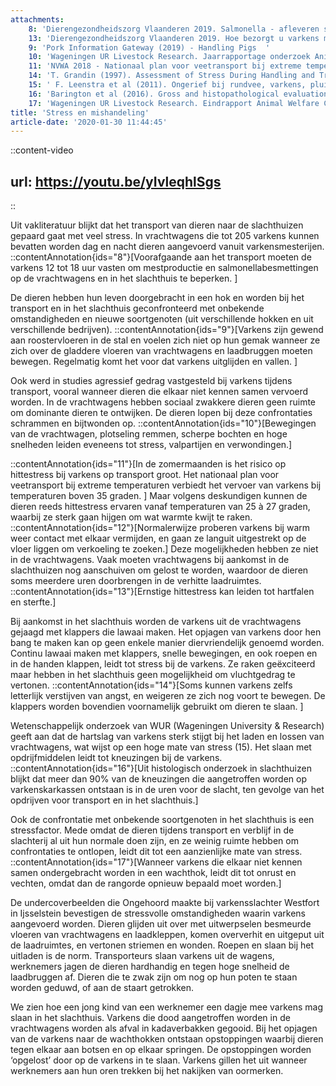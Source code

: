 ```yaml
---
attachments:
    8: 'Dierengezondheidszorg Vlaanderen 2019. Salmonella - afleveren slachtrijpe varkens.  https://www.dgz.be/salmonella-afleveren-slachtrijpe-varkens'
    13: 'Dierengezondheidszorg Vlaanderen 2019. Hoe bezorgt u varkens meer comfort bij hitte? https://www.dgz.be/nieuwsbericht/hoe-bezorgt-u-varkens-meer-comfort-bij-extreme-hitte '
    9: 'Pork Information Gateway (2019) - Handling Pigs  '
    10: 'Wageningen UR Livestock Research. Jaarrapportage onderzoek Animal Welfare Check Points 2013; p12. '
    11: 'NVWA 2018 - Nationaal plan voor veetransport bij extreme temperaturen 2018  '
    14: 'T. Grandin (1997). Assessment of Stress During Handling and Transport. Journal of Animal Science volume 75: 249-257.'
    15: ' F. Leenstra et al (2011). Ongerief bij rundvee, varkens, pluimvee, nertsen en paarden. Wageningen UR Livestock Research. Rapport 456. ISSN 1570 &ndash; 8616; p18.  '
    16: 'Barington et al (2016). Gross and histopathological evaluation of human inflicted bruises in danish slaughter pigs. BMC Veterinary Research.  '
    17: 'Wageningen UR Livestock Research. Eindrapport Animal Welfare Check Points 2014; p13.'
title: 'Stress en mishandeling'
article-date: '2020-01-30 11:44:45'
---
```


::content-video

## url: https://youtu.be/yIvleqhlSgs

::

Uit vakliteratuur blijkt dat het transport van dieren naar de slachthuizen gepaard gaat met veel stress. In vrachtwagens die tot 205 varkens kunnen bevatten worden dag en nacht dieren aangevoerd vanuit varkensmesterijen. ::contentAnnotation{ids="8"}[Voorafgaande aan het transport moeten de varkens 12 tot 18 uur vasten om mestproductie en salmonellabesmettingen op de vrachtwagens en in het slachthuis te beperken. ]

De dieren hebben hun leven doorgebracht in een hok en worden bij het transport en in het slachthuis geconfronteerd met onbekende omstandigheden en nieuwe soortgenoten (uit verschillende hokken en uit verschillende bedrijven). ::contentAnnotation{ids="9"}[Varkens zijn gewend aan roostervloeren in de stal en voelen zich niet op hun gemak wanneer ze zich over de gladdere vloeren van vrachtwagens en laadbruggen moeten bewegen. Regelmatig komt het voor dat varkens uitglijden en vallen. ]

Ook werd in studies agressief gedrag vastgesteld bij varkens tijdens transport, vooral wanneer dieren die elkaar niet kennen samen vervoerd worden. In de vrachtwagens hebben sociaal zwakkere dieren geen ruimte om dominante dieren te ontwijken. De dieren lopen bij deze confrontaties schrammen en bijtwonden op. ::contentAnnotation{ids="10"}[Bewegingen van de vrachtwagen, plotseling remmen, scherpe bochten en hoge snelheden leiden eveneens tot stress, valpartijen en verwondingen.]

::contentAnnotation{ids="11"}[In de zomermaanden is het risico op hittestress bij varkens op transport groot. Het nationaal plan voor veetransport bij extreme temperaturen verbiedt het vervoer van varkens bij temperaturen boven 35 graden. ] Maar volgens deskundigen kunnen de dieren reeds hittestress ervaren vanaf temperaturen van 25 à 27 graden, waarbij ze sterk gaan hijgen om wat warmte kwijt te raken. ::contentAnnotation{ids="12"}[Normalerwijze proberen varkens bij warm weer contact met elkaar vermijden, en gaan ze languit uitgestrekt op de vloer liggen om verkoeling te zoeken.] Deze mogelijkheden hebben ze niet in de vrachtwagens. Vaak moeten vrachtwagens bij aankomst in de slachthuizen nog aanschuiven om gelost te worden, waardoor de dieren soms meerdere uren doorbrengen in de verhitte laadruimtes. ::contentAnnotation{ids="13"}[Ernstige hittestress kan leiden tot hartfalen en sterfte.]

Bij aankomst in het slachthuis worden de varkens uit de vrachtwagens gejaagd met klappers die lawaai maken. Het opjagen van varkens door hen bang te maken kan op geen enkele manier diervriendelijk genoemd worden. Continu lawaai maken met klappers, snelle bewegingen, en ook roepen en in de handen klappen, leidt tot stress bij de varkens. Ze raken geëxciteerd maar hebben in het slachthuis geen mogelijkheid om vluchtgedrag te vertonen. ::contentAnnotation{ids="14"}[Soms kunnen varkens zelfs letterlijk verstijven van angst, en weigeren ze zich nog voort te bewegen. De klappers worden bovendien voornamelijk gebruikt om dieren te slaan. ]

Wetenschappelijk onderzoek van WUR (Wageningen University &amp; Research) geeft aan dat de hartslag van varkens sterk stijgt bij het laden en lossen van vrachtwagens, wat wijst op een hoge mate van stress (15). Het slaan met opdrijfmiddelen leidt tot kneuzingen bij de varkens. ::contentAnnotation{ids="16"}[Uit histologisch onderzoek in slachthuizen blijkt dat meer dan 90% van de kneuzingen die aangetroffen worden op varkenskarkassen ontstaan is in de uren voor de slacht, ten gevolge van het opdrijven voor transport en in het slachthuis.]

Ook de confrontatie met onbekende soortgenoten in het slachthuis is een stressfactor. Mede omdat de dieren tijdens transport en verblijf in de slachterij al uit hun normale doen zijn, en ze weinig ruimte hebben om confrontaties te ontlopen, leidt dit tot een aanzienlijke mate van stress. ::contentAnnotation{ids="17"}[Wanneer varkens die elkaar niet kennen samen ondergebracht worden in een wachthok, leidt dit tot onrust en vechten, omdat dan de rangorde opnieuw bepaald moet worden.]

De undercoverbeelden die Ongehoord maakte bij varkensslachter Westfort in Ijsselstein bevestigen de stressvolle omstandigheden waarin varkens aangevoerd worden. Dieren glijden uit over met uitwerpselen besmeurde vloeren van vrachtwagens en laadkleppen, komen oververhit en uitgeput uit de laadruimtes, en vertonen striemen en wonden. Roepen en slaan bij het uitladen is de norm. Transporteurs slaan varkens uit de wagens, werknemers jagen de dieren hardhandig en tegen hoge snelheid de laadbruggen af. Dieren die te zwak zijn om nog op hun poten te staan worden geduwd, of aan de staart getrokken.

We zien hoe een jong kind van een werknemer een dagje mee varkens mag slaan in het slachthuis. Varkens die dood aangetroffen worden in de vrachtwagens worden als afval in kadaverbakken gegooid. Bij het opjagen van de varkens naar de wachthokken ontstaan opstoppingen waarbij dieren tegen elkaar aan botsen en op elkaar springen. De opstoppingen worden ‘opgelost’ door op de varkens in te slaan. Varkens gillen het uit wanneer werknemers aan hun oren trekken bij het nakijken van oormerken.
